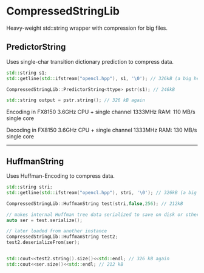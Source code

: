 # CompressedStringLib
Heavy-weight std::string wrapper with compression for big files.

## PredictorString

Uses single-char transition dictionary prediction to compress data.

```C++
std::string s1;
std::getline(std::ifstream("opencl.hpp"), s1, '\0'); // 326kB (a big header file from an api)

CompressedStringLib::PredictorString<ttype> pstr(s1); // 246kB

std::string output = pstr.string(); // 326 kB again
```

Encoding in FX8150 3.6GHz CPU + single channel 1333MHz RAM: 110 MB/s single core

Decoding in FX8150 3.6GHz CPU + single channel 1333MHz RAM: 130 MB/s single core

----

## HuffmanString

Uses Huffman-Encoding to compress data.

```C++
std::string stri;
std::getline(std::ifstream("opencl.hpp"), stri, '\0'); // 326kB (a big header file from an api)

CompressedStringLib::HuffmanString test(stri,false,256); // 212kB

// makes internal Huffman tree data serialized to save on disk or other storage
auto ser = test.serialize();

// later loaded from another instance
CompressedStringLib::HuffmanString test2;
test2.deserializeFrom(ser);


std::cout<<test2.string().size()<<std::endl; // 326 kB again
std::cout<<ser.size()<<std::endl; // 212 kB
```
